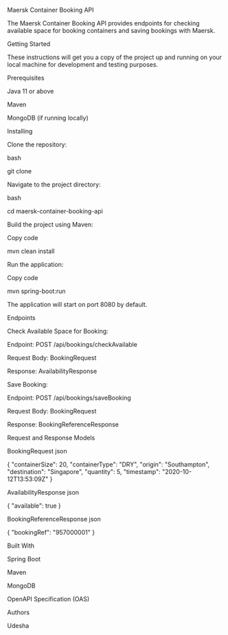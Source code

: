 Maersk Container Booking API

The Maersk Container Booking API provides endpoints for checking available space for booking containers and saving bookings with Maersk.

Getting Started

These instructions will get you a copy of the project up and running on your local machine for development and testing purposes.

Prerequisites

Java 11 or above

Maven

MongoDB (if running locally)

Installing

Clone the repository:

bash

git clone <repository-url>

Navigate to the project directory:

bash

cd maersk-container-booking-api

Build the project using Maven:

Copy code

mvn clean install

Run the application:

Copy code

mvn spring-boot:run

The application will start on port 8080 by default.

Endpoints

Check Available Space for Booking:

Endpoint: POST /api/bookings/checkAvailable

Request Body: BookingRequest

Response: AvailabilityResponse

Save Booking:

Endpoint: POST /api/bookings/saveBooking

Request Body: BookingRequest

Response: BookingReferenceResponse

Request and Response Models

BookingRequest
json


{
"containerSize": 20,
"containerType": "DRY",
"origin": "Southampton",
"destination": "Singapore",
"quantity": 5,
"timestamp": "2020-10-12T13:53:09Z"
}

AvailabilityResponse
json

{
"available": true
}

BookingReferenceResponse
json


{
"bookingRef": "957000001"
}

Built With

Spring Boot

Maven


MongoDB

OpenAPI Specification (OAS)

Authors

Udesha